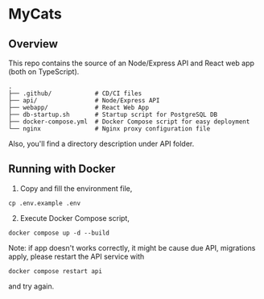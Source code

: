 # MyCats

## Overview
This repo contains the source of an Node/Express API and React web app (both on TypeScript).

```
.
├── .github/            # CD/CI files
├── api/                # Node/Express API
├── webapp/             # React Web App
├── db-startup.sh       # Startup script for PostgreSQL DB
├── docker-compose.yml  # Docker Compose script for easy deployment
└── nginx               # Nginx proxy configuration file
```


Also, you'll find a directory description under API folder.

## Running with Docker
1. Copy and fill the environment file,
```
cp .env.example .env
```
2. Execute Docker Compose script,
```
docker compose up -d --build
```
Note: if app doesn't works correctly, it might be cause due API, migrations apply,
please restart the API service with
```
docker compose restart api
```
and try again.

